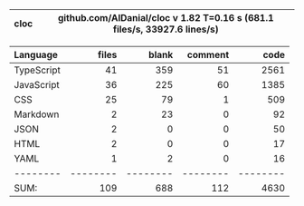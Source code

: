 
cloc|github.com/AlDanial/cloc v 1.82  T=0.16 s (681.1 files/s, 33927.6 lines/s)
--- | ---

Language|files|blank|comment|code
:-------|-------:|-------:|-------:|-------:
TypeScript|41|359|51|2561
JavaScript|36|225|60|1385
CSS|25|79|1|509
Markdown|2|23|0|92
JSON|2|0|0|50
HTML|2|0|0|17
YAML|1|2|0|16
--------|--------|--------|--------|--------
SUM:|109|688|112|4630
